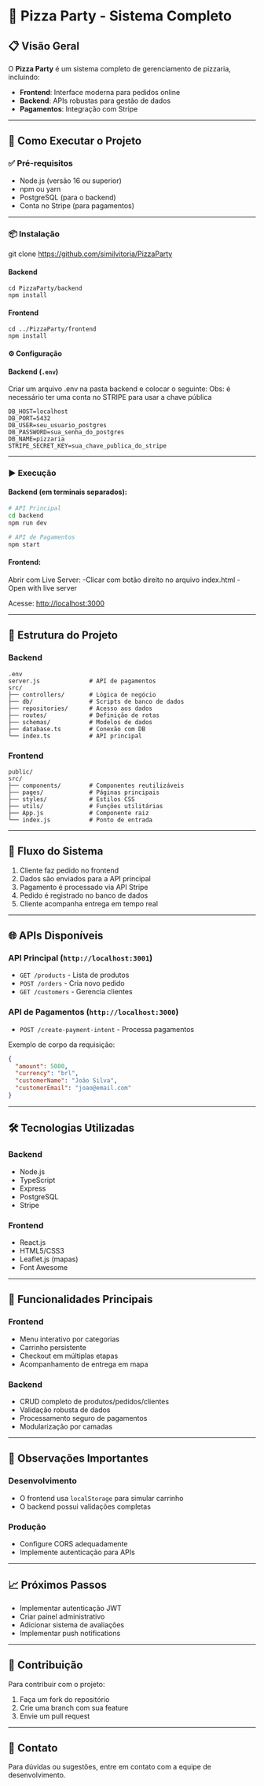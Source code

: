 # 🍕 Pizza Party - Sistema Completo

## 📋 Visão Geral

O **Pizza Party** é um sistema completo de gerenciamento de pizzaria, incluindo:

- **Frontend**: Interface moderna para pedidos online  
- **Backend**: APIs robustas para gestão de dados  
- **Pagamentos**: Integração com Stripe  

---

## 🚀 Como Executar o Projeto

### ✅ Pré-requisitos

- Node.js (versão 16 ou superior)  
- npm ou yarn  
- PostgreSQL (para o backend)  
- Conta no Stripe (para pagamentos)  

---

### 📦 Instalação

git clone https://github.com/similvitoria/PizzaParty

#### Backend

```env
cd PizzaParty/backend
npm install
```

#### Frontend

```env
cd ../PizzaParty/frontend
npm install
```

#### ⚙️ Configuração

#### Backend (`.env`)

Criar um arquivo .env na pasta backend e colocar o seguinte:
Obs: é necessário ter uma conta no STRIPE para usar a chave pública
```env
DB_HOST=localhost
DB_PORT=5432
DB_USER=seu_usuario_postgres
DB_PASSWORD=sua_senha_do_postgres
DB_NAME=pizzaria
STRIPE_SECRET_KEY=sua_chave_publica_do_stripe
```

---

### ▶️ Execução

#### Backend (em terminais separados):

```bash
# API Principal
cd backend
npm run dev

# API de Pagamentos
npm start
```

#### Frontend:

Abrir com Live Server:
-Clicar com botão direito no arquivo index.html
-Open with live server 

Acesse: [http://localhost:3000](http://localhost:3000)

---

## 📂 Estrutura do Projeto

### Backend

```
.env
server.js              # API de pagamentos
src/
├── controllers/       # Lógica de negócio
├── db/                # Scripts de banco de dados
├── repositories/      # Acesso aos dados
├── routes/            # Definição de rotas
├── schemas/           # Modelos de dados
├── database.ts        # Conexão com DB
└── index.ts           # API principal
```

### Frontend

```
public/
src/
├── components/        # Componentes reutilizáveis
├── pages/             # Páginas principais
├── styles/            # Estilos CSS
├── utils/             # Funções utilitárias
├── App.js             # Componente raiz
└── index.js           # Ponto de entrada
```

---

## 🔄 Fluxo do Sistema

1. Cliente faz pedido no frontend  
2. Dados são enviados para a API principal  
3. Pagamento é processado via API Stripe  
4. Pedido é registrado no banco de dados  
5. Cliente acompanha entrega em tempo real  

---

## 🌐 APIs Disponíveis

### API Principal (`http://localhost:3001`)

- `GET /products` - Lista de produtos  
- `POST /orders` - Cria novo pedido  
- `GET /customers` - Gerencia clientes  

### API de Pagamentos (`http://localhost:3000`)

- `POST /create-payment-intent` - Processa pagamentos  

Exemplo de corpo da requisição:

```json
{
  "amount": 5000,
  "currency": "brl",
  "customerName": "João Silva",
  "customerEmail": "joao@email.com"
}
```

---

## 🛠 Tecnologias Utilizadas

### Backend

- Node.js  
- TypeScript  
- Express  
- PostgreSQL  
- Stripe  

### Frontend

- React.js  
- HTML5/CSS3  
- Leaflet.js (mapas)  
- Font Awesome  

---

## 🛒 Funcionalidades Principais

### Frontend

- Menu interativo por categorias  
- Carrinho persistente  
- Checkout em múltiplas etapas  
- Acompanhamento de entrega em mapa  

### Backend

- CRUD completo de produtos/pedidos/clientes  
- Validação robusta de dados  
- Processamento seguro de pagamentos  
- Modularização por camadas  

---

## 📌 Observações Importantes 

### Desenvolvimento

- O frontend usa `localStorage` para simular carrinho  
- O backend possui validações completas  

### Produção

- Configure CORS adequadamente  
- Implemente autenticação para APIs  

---

## 📈 Próximos Passos

- Implementar autenticação JWT  
- Criar painel administrativo  
- Adicionar sistema de avaliações  
- Implementar push notifications  

---

## 🤝 Contribuição

Para contribuir com o projeto:

1. Faça um fork do repositório  
2. Crie uma branch com sua feature  
3. Envie um pull request  

---

## 📧 Contato

Para dúvidas ou sugestões, entre em contato com a equipe de desenvolvimento.
